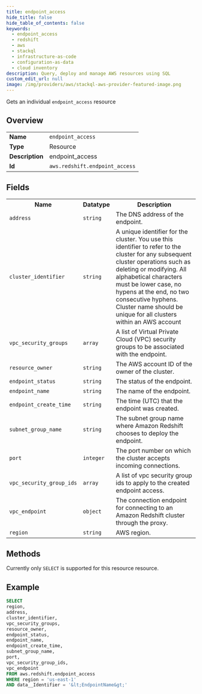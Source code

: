 ```yaml
---
title: endpoint_access
hide_title: false
hide_table_of_contents: false
keywords:
  - endpoint_access
  - redshift
  - aws
  - stackql
  - infrastructure-as-code
  - configuration-as-data
  - cloud inventory
description: Query, deploy and manage AWS resources using SQL
custom_edit_url: null
image: /img/providers/aws/stackql-aws-provider-featured-image.png
---
```

Gets an individual <code>endpoint_access</code> resource

## Overview
<table><tbody>
<tr><td><b>Name</b></td><td><code>endpoint_access</code></td></tr>
<tr><td><b>Type</b></td><td>Resource</td></tr>
<tr><td><b>Description</b></td><td>endpoint_access</td></tr>
<tr><td><b>Id</b></td><td><code>aws.redshift.endpoint_access</code></td></tr>
</tbody></table>

## Fields
<table><tbody>
<tr><th>Name</th><th>Datatype</th><th>Description</th></tr>
<tr><td><code>address</code></td><td><code>string</code></td><td>The DNS address of the endpoint.</td></tr>
<tr><td><code>cluster_identifier</code></td><td><code>string</code></td><td>A unique identifier for the cluster. You use this identifier to refer to the cluster for any subsequent cluster operations such as deleting or modifying. All alphabetical characters must be lower case, no hypens at the end, no two consecutive hyphens. Cluster name should be unique for all clusters within an AWS account</td></tr>
<tr><td><code>vpc_security_groups</code></td><td><code>array</code></td><td>A list of Virtual Private Cloud (VPC) security groups to be associated with the endpoint.</td></tr>
<tr><td><code>resource_owner</code></td><td><code>string</code></td><td>The AWS account ID of the owner of the cluster.</td></tr>
<tr><td><code>endpoint_status</code></td><td><code>string</code></td><td>The status of the endpoint.</td></tr>
<tr><td><code>endpoint_name</code></td><td><code>string</code></td><td>The name of the endpoint.</td></tr>
<tr><td><code>endpoint_create_time</code></td><td><code>string</code></td><td>The time (UTC) that the endpoint was created.</td></tr>
<tr><td><code>subnet_group_name</code></td><td><code>string</code></td><td>The subnet group name where Amazon Redshift chooses to deploy the endpoint.</td></tr>
<tr><td><code>port</code></td><td><code>integer</code></td><td>The port number on which the cluster accepts incoming connections.</td></tr>
<tr><td><code>vpc_security_group_ids</code></td><td><code>array</code></td><td>A list of vpc security group ids to apply to the created endpoint access.</td></tr>
<tr><td><code>vpc_endpoint</code></td><td><code>object</code></td><td>The connection endpoint for connecting to an Amazon Redshift cluster through the proxy.</td></tr>
<tr><td><code>region</code></td><td><code>string</code></td><td>AWS region.</td></tr>

</tbody></table>

## Methods
Currently only <code>SELECT</code> is supported for this resource resource.

## Example
```sql
SELECT
region,
address,
cluster_identifier,
vpc_security_groups,
resource_owner,
endpoint_status,
endpoint_name,
endpoint_create_time,
subnet_group_name,
port,
vpc_security_group_ids,
vpc_endpoint
FROM aws.redshift.endpoint_access
WHERE region = 'us-east-1'
AND data__Identifier = '&lt;EndpointName&gt;'
```

